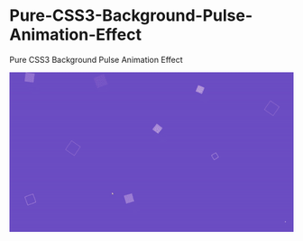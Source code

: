 # Pure-CSS3-Background-Pulse-Animation-Effect
Pure CSS3 Background Pulse Animation Effect

![](https://github.com/VikasGutte/Pure-CSS3-Background-Pulse-Animation-Effect/blob/main/Output.gif)
